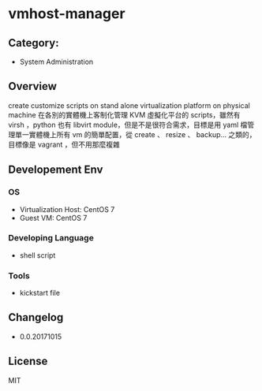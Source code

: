 vmhost-manager
===

## Category:
- System Administration

## Overview
create customize scripts on stand alone virtualization platform on physical machine
在各別的實體機上客制化管理 KVM 虛擬化平台的 scripts，雖然有 virsh ，python 也有 libvirt module，但是不是很符合需求，目標是用 yaml 檔管理單一實體機上所有 vm 的簡單配置，從 create 、 resize 、 backup... 之類的，目標像是 vagrant ，但不用那麼複雜

## Developement Env
### OS
- Virtualization Host: CentOS 7
- Guest VM: CentOS 7

### Developing Language
- shell script

### Tools
- kickstart file

## Changelog
- 0.0.20171015

## License
MIT
